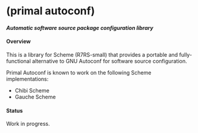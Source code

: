 # (primal autoconf)
#### *Automatic software source package configuration library*

#### Overview

This is a library for Scheme (R7RS-small) that provides a portable and fully-functional alternative to GNU Autoconf for software source configuration.

Primal Autoconf is known to work on the following Scheme implementations:

- Chibi Scheme
- Gauche Scheme

#### Status

Work in progress.
